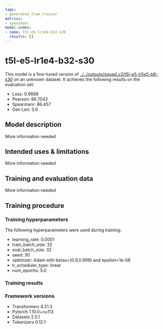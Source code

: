 ```yaml
---
tags:
- generated_from_trainer
metrics:
- spearmanr
model-index:
- name: t5l-e5-lr1e4-b32-s30
  results: []
---
```


<!-- This model card has been generated automatically according to the information the Trainer had access to. You
should probably proofread and complete it, then remove this comment. -->

# t5l-e5-lr1e4-b32-s30

This model is a fine-tuned version of [../../outputs/squad_v2/t5l-e5-lr5e5-b8-s30](https://huggingface.co/../../outputs/squad_v2/t5l-e5-lr5e5-b8-s30) on an unknown dataset.
It achieves the following results on the evaluation set:
- Loss: 0.9669
- Pearson: 86.7042
- Spearmanr: 86.457
- Gen Len: 3.0

## Model description

More information needed

## Intended uses & limitations

More information needed

## Training and evaluation data

More information needed

## Training procedure

### Training hyperparameters

The following hyperparameters were used during training:
- learning_rate: 0.0001
- train_batch_size: 32
- eval_batch_size: 32
- seed: 30
- optimizer: Adam with betas=(0.9,0.999) and epsilon=1e-08
- lr_scheduler_type: linear
- num_epochs: 5.0

### Training results



### Framework versions

- Transformers 4.21.3
- Pytorch 1.10.0+cu113
- Datasets 2.5.1
- Tokenizers 0.12.1
